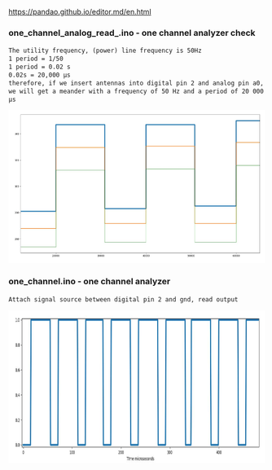 https://pandao.github.io/editor.md/en.html

### one_channel_analog_read_.ino - one channel analyzer check
    The utility frequency, (power) line frequency is 50Hz
    1 period = 1/50
    1 period = 0.02 s
    0.02s = 20,000 μs
    therefore, if we insert antennas into digital pin 2 and analog pin a0, 
    we will get a meander with a frequency of 50 Hz and a period of 20 000 μs

<img src = "one_channel_analog_read_.jpg" alt = "one_channel_analog_read_" height = "300">




### one_channel.ino - one channel analyzer
    Attach signal source between digital pin 2 and gnd, read output 

<img src = "one_channel.jpg" alt = "one_channel.jpg" height = "300">

